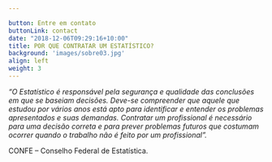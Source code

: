 ```yaml
---

button: Entre em contato
buttonLink: contact
date: "2018-12-06T09:29:16+10:00"
title: POR QUE CONTRATAR UM ESTATÍSTICO?
background: 'images/sobre03.jpg'
align: left
weight: 3
---
```




*“O Estatístico é responsável pela segurança e qualidade das conclusões em que se baseiam decisões. Deve-se compreender que aquele que estudou por vários anos está apto para identificar e entender os problemas apresentados e suas demandas. Contratar um profissional é necessário para uma decisão correta e para prever problemas futuros que costumam ocorrer quando o trabalho não é feito por um profissional”.*

CONFE – Conselho Federal de Estatística.